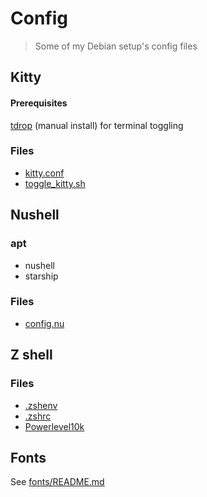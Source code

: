# Config

> Some of my Debian setup's config files

## Kitty

#### Prerequisites

[tdrop](https://github.com/noctuid/tdrop?tab=readme-ov-file#installation-and-usage) (manual install) for terminal toggling

### Files

- [kitty.conf](kitty/kitty.conf)
- [toggle_kitty.sh](kitty/toggle_kitty.sh)

## Nushell

### apt

- nushell
- starship

### Files

- [config.nu](nu/config.nu)

## Z shell

### Files

- [.zshenv](zsh/.zshenv)
- [.zshrc](zsh/.zshrc)
- [Powerlevel10k](zsh/.p10k.zsh)

## Fonts

See [fonts/README.md](fonts/README.md)